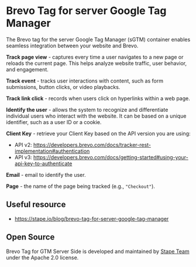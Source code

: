 # Brevo Tag for server Google Tag Manager

The Brevo tag for the server Google Tag Manager (sGTM) container enables seamless integration between your website and Brevo.

**Track page view** - captures every time a user navigates to a new page or reloads the current page. This helps analyze website traffic, user behavior, and engagement.

**Track event** - tracks user interactions with content, such as form submissions, button clicks, or video playbacks.  

**Track link click** - records when users click on hyperlinks within a web page.

**Identify the user** - allows the system to recognize and differentiate individual users who interact with the website. It can be based on a unique identifier, such as a user ID or a cookie.

**Client Key** - retrieve your Client Key based on the API version you are using:
  - API v2: https://developers.brevo.com/docs/tracker-rest-implementation#authentication
  - API v3: https://developers.brevo.com/docs/getting-started#using-your-api-key-to-authenticate

**Email** - email to identify the user.

**Page** - the name of the page being tracked (e.g., `"Checkout"`).

## Useful resource
- https://stape.io/blog/brevo-tag-for-server-google-tag-manager

## Open Source

Brevo Tag for GTM Server Side is developed and maintained by [Stape Team](https://stape.io/) under the Apache 2.0 license.

